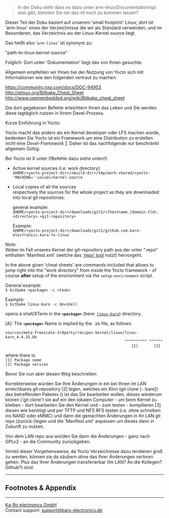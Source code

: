 > In der Doku steht dass es dazu unter arm-linux/Documentation/spi was gibt,
> könnten Sie mir das vll noch zu kommen lassen?
>   
Dieser Teil der Doku basiert auf unserem 'small footprint' Linux; dort ist
'arm-linux' eines der Verzeichnisse die wir als Standard verwenden; und im
Besonderen, das Verzeichnis wo der Linux-Kernel source liegt.

Das heißt also '`arm-linux`' ist synonym zu:

"path-to-linux-kernel-source"

Folglich: Dort unter 'Dokumentation' liegt das von Ihnen gesuchte.

Allgemein empfehlen wir Ihnen bei der Nutzung von Yocto sich mit Informationen
wie den folgenden vertraut zu machen:

https://community.nxp.com/docs/DOC-94953
http://elinux.org/Bitbake_Cheat_Sheet
http://www.openembedded.org/wiki/Bitbake_cheat_sheet

Die dort gegebenen Befehle erleichtern Ihnen das Leben und Sie werden diese
tagtäglich nutzen in Ihrem Devel-Prozess.


Kurze Einführung in Yocto:

Yocto macht das anders als ein Kernel developer oder LFS machen würde, bedenken
Sie Yocto ist ein Framework um eine _Distribution_ zu erstellen _nicht_ eine
*Devel-Framework* [1]. Daher ist das nachfolgende nur beschränkt allgemein
Gültig:

Bei Yocto ist X unter (!Befehle dazu siehe unten!):

* Active kernel sources (i.e. work directory):  
  `$HOME/<yocto-project-dir>/<build-dir>/tmp/work-shared/<yocto-'MACHINE='-value>/kernel-source`


* Local copies of all the sources  
  respectively the sources for the whole project as they are downloaded into local
  git repositories:

  general example:  
  `$HOME/<yocto-project-dir>/downloads/git2/<[hostname.]domain.tld>.<directory>.<git-repository>`

  Example:  
  `$HOME/<yocto-project-dir>/downloads/git2/github.com.karo-electronics.karo-tx-linux`

Note:  
Wobei im Fall unseres Kernel der git-repository path aus der unter ".repo"
enthalten 'Manifest.xml' (welche das ['repo' tool](1) nutzt) hervorgeht.

In the above given 'cheat sheets' are commands included that allows to jump right into the
"work directory" from inside the Yocto framework - of course __after__ setup
of the environment via the `setup-environment` script.

General example:  
`$ bitbake <package> -c <task>`

Example:  
`$ bitbake linux-karo -c devshell`

opens a shell/XTerm in the _**`<package>`**_ (here: [`linux-karo`](A)) directory.

[A]: The _**`<package>`**_ Name is implied by the `.bb` file, as follows:

```console
sources/meta-freescale-3rdparty/recipes-kernel/linux/linux-karo_4.4.15.bb
                                                     ^^^^^^^^^^ ^^^^^^
                                                        [1]       [2]
```
where there is:  
`[1] Package name`  
`[2] Package version`  

Bevor Sie nun aber diesen Weg beschreiten:

Korrekterweise würden Sie Ihre Änderungen in ein bei Ihnen im LAN erreichbares
git repository [2] legen, welches ein Klon (git clone [--bare]) des
betreffenden Paketes (<package>) ist das Sie bearbeiten wollen, dieses wiederum
klonen ('git clone') sie auf ein den lokalen Computer - um beim Kernel zu
bleiben - dort bearbeiten Sie den Kernel und - zum testen - kompilieren [3]
diesen wie benötigt und per TFTP und NFS RFS testen (i.e. ohne schreiben ins
NAND oder eMMC) und dann die gemachten Änderungen in Ihr LAN git repo
(zurück-)legen und die 'Manifest.xml' anpassen um dieses dann in Zukunft zu
nutzen.

Von dem LAN repo aus würden Sie dann die Änderungen - ganz nach GPLv2 - an die
Community zurückgeben.

Vorteil dieser Vorgehensweise, da Yocto Verzeichnisse dazu tendieren groß zu
werden, können sie da säubern ohne das Ihrer Änderungen verloren gehen. Plus
das Ihrer Änderungen transferierbar (Im LAN? An die Kollegen? Github?) sind.

---
## Footnotes & Appendix
[1]: https://gerrit.googlesource.com/git-repo/

---
[Ka-Ro electronics GmbH](http://www.karo-electronics.de)  
Contact support: support@karo-electronics.de
